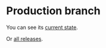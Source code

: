 # Production branch

You can see its [current state](http://comparaonline.github.io/design-style-guide).

Or [all releases](comparaonline/design-style-guide/releases).